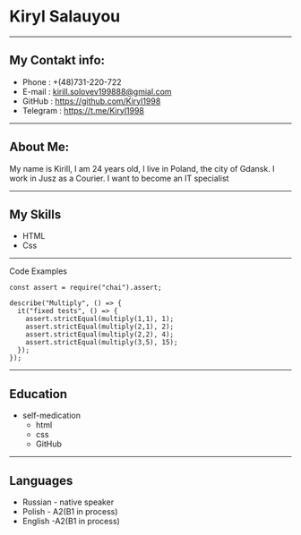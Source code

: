 
# Kiryl Salauyou

---

## My Contakt info:

* Phone : +(48)731-220-722
* E-mail : kirill.solovev199888@gmial.com
* GitHub : https://github.com/Kiryl1998
* Telegram : https://t.me/Kiryl1998

---

## About Me:
My name is Kirill, I am 24 years old, I live in Poland, the city of Gdansk. I work in Jusz as a Courier. I want to become an IT specialist

---

## My Skills

* HTML
* Css

---

Code Examples

```
const assert = require("chai").assert;

describe("Multiply", () => {
  it("fixed tests", () => {
    assert.strictEqual(multiply(1,1), 1);
    assert.strictEqual(multiply(2,1), 2);
    assert.strictEqual(multiply(2,2), 4);
    assert.strictEqual(multiply(3,5), 15);   
  });
});
```

---

## Education
* self-medication
    * html
    * css
    * GitHub

---

## Languages

* Russian - native speaker
* Polish - A2(B1 in process)
* English -A2(B1 in process)